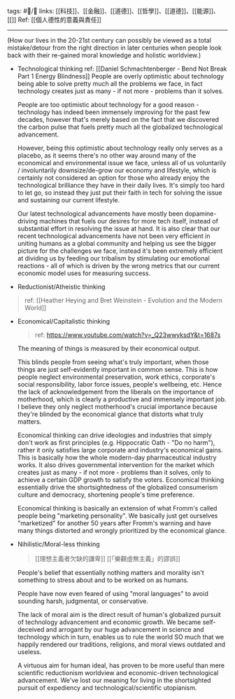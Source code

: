 tags: #📝️/🌿 
links: [[科技]]、[[金融]]、[[道德]]、[[哲學]]、[[道德]]、[[能源]]、[[]]
Ref: 
[[個人德性的意義與責任]]

---

(How our lives in the 20-21st century can possibly be viewed as a total mistake/detour from the right direction in later centuries when people look back with their re-gained moral knowledge and holistic worldview.) 

- Technological thinking
  ref: [[Daniel Schmachtenberger - Bend Not Break Part 1 Energy Blindness]]
	People are overly optimistic about technology being able to solve pretty much all the problems we face, in fact technology creates just as many - if not more - problems than it solves.
	
	People are too optimistic about technology for a good reason - technology has indeed been immensely improving for the past few decades, however that's merely based on the fact that we discovered the carbon pulse that fuels pretty much all the globalized technological advancement.
	
	However, being this optimistic about technology really only serves as a placebo, as it seems there's no other way around many of the economical and environmental issue we face, unless all of us voluntarily / involuntarily downsize/de-grow our economy and lifestyle, which is certainly not considered an option for those who already enjoy the technological brilliance they have in their daily lives. It's simply too hard to let go, so instead they just put their faith in tech for solving the issue and sustaining our current lifestyle.
	
	Our latest technological advancements have mostly been dopamine-driving machines that fuels our desires for more tech itself, instead of substantial effort in resolving the issue at hand. It is also clear that our recent technological advancements have not been very efficient in uniting humans as a global community and helping us see the bigger picture for the challenges we face, instead it's been extremely efficient at dividing us by feeding our tribalism by stimulating our emotional reactions - all of which is driven by the wrong metrics that our current economic model uses for measuring success.




- Reductionist/Atheistic thinking
> ref: [[Heather Heying and Bret Weinstein - Evolution and the Modern World]]

- Economical/Capitalistic thinking
  > ref: https://www.youtube.com/watch?v=_Q23wwyksdY&t=1687s

	The meaning of things is measured by their economical output. 
	
	This blinds people from seeing what's truly important, when those things are just self-evidently important in common sense.
		This is how people neglect environmental preservation, work ethics, corporate's social responsibility, labor force issues, people's wellbeing, etc.
		Hence the lack of acknowledgement from the liberals on the importance of motherhood, which is clearly a productive and immensely important job. I believe they only neglect motherhood's crucial importance because they're blinded by the economical glance that distorts what truly matters.
		
	Economical thinking can drive ideologies and industries that simply don't work as first principles (e.g. Hippocratic Oath - "Do no harm"), rather it only satisfies large corporate and industry's economical gains. 
		This is basically how the whole modern-day pharmaceutical industry works.
		It also drives governmental intervention for the market which creates just as many  - if not more - problems than it solves, only to achieve a certain GDP growth to satisfy the voters.
		Economical thinking essentially drive the shortsightedness of the globalized consumerism culture and democracy, shortening people's time preference.
	
	Economical thinking is basically an extension of what Fromm's called people being "marketing personality". We basically just get ourselves "marketized" for another 50 years after Fromm's warning and have many things distorted and wrongly prioritized by the economical glance.


- Nihilistic/Moral-less thinking
  >[[理想主義者欠缺的謙卑]] [[「樂觀虛無主義」的謬誤]]
  
	People's belief that essentially nothing matters and morality isn't something to stress about and to be worked on as humans.
	
	People have now even feared of using "moral languages" to avoid sounding harsh, judgmental, or conservative. 
		
	The lack of moral aim is the direct result of human's globalized pursuit of technology advancement and economic growth. We became self-deceived and arrogant by our huge advancement in science and technology which in turn, enables us to rule the world SO much that we happily rendered our traditions, religions, and moral views outdated and useless.
	
	A virtuous aim for human ideal, has proven to be more useful than mere scientific reductionism worldview and economic-driven technological advancement. We've lost our meaning for living in the shortsighted pursuit of expediency and technological/scientific utopianism. 